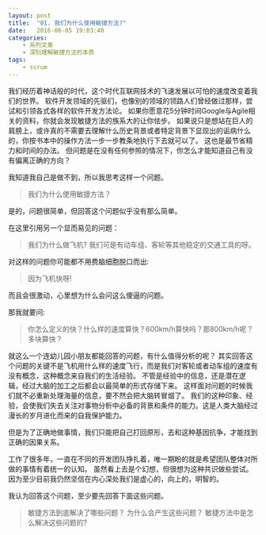 ```yaml
---
layout: post
title:  "01. 我们为什么使用敏捷方法?"
date:   2016-06-05 19:03:40
categories:
    - 系列文章
    - 深刻理解敏捷方法的本质
tags:
    - scrum
---
```

我们经历着神话般的时代，这个时代互联网技术的飞速发展以可怕的速度改变着我们的世界。
软件开发领域的先驱们，也像别的领域的领路人们曾经做过那样，尝试和引领各式各样的软件开发方法论。
如果你愿意花5分钟时间Google与Agile相关的资料，你就会发现敏捷方法的族系大的让你怯步。
如果说只是想站在巨人的肩膀上，或许真的不需要去理解什么历史背景或者特定背景下显现出的诟病什么的，你按书本中的操作方法一步一步教条地执行下去就可以了。
这也是最节省精力和时间的办法。
但问题是在没有任何参照的情况下，你怎么才能知道自己有没有偏离正确的方向？

我知道我自己是做不到，所以我思考这样一个问题。

>我们为什么使用敏捷方法？

是的，问题很简单，但回答这个问题似乎没有那么简单。

在这里引用另一个显而易见的问题：

>我们为什么做飞机?
>我们可是有动车组、客轮等其他稳定的交通工具的呀。

对这样的问题你可能都不用费脑细胞脱口而出:

>因为飞机快呀!

而且会很激动，心里想为什么会问这么傻逼的问题。

那我就要问:

>你怎么定义的快？什么样的速度算快？600km/h算快吗？那800km/h呢？多块算快？

就这么一个连幼儿园小朋友都能回答的问题，有什么值得分析的呢？
其实回答这个问题的关键不是飞机用什么样的速度飞行，而是我们对客轮或者动车组的速度有没有概念，这种概念来自我们的生活经验。
不管是经验中的信息，还是潜在逻辑，经过大脑的加工之后都会以最简单的形式存储下来。
这样面对问题的时候我们就不必重新处理海量的信息，要不然会把大脑转冒烟了。
我们的这种印象、经验，会使我们失去关注对事物分析中必备的背景和条件的能力。这是人类大脑经过漫长的岁月进化而来的自我保护能力。

但是为了正确地做事情，我们只能把自己打回原形，去和这种基因抗争，才能找到正确的因果关系。

工作了很多年，一直在不同的开发团队挣扎着，唯一期盼的就是希望团队整体对所做的事情有着统一的认知。
虽然看上去是个幻想，但很想为这种共识做些尝试。因为至少目前我仍然坚信在内心深处我们是虚心的，向上的，明智的。

我认为回答这个问题，至少要先回答下面这些问题。

>敏捷方法到底解决了哪些问题？
>为什么会产生这些问题？
>敏捷方法中是怎么解决这些问题的?

